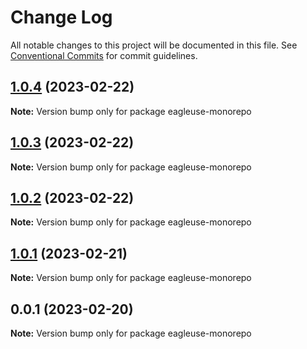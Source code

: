 # Change Log

All notable changes to this project will be documented in this file.
See [Conventional Commits](https://conventionalcommits.org) for commit guidelines.

## [1.0.4](https://github.com/meetqy/eagleuse/compare/v1.0.3...v1.0.4) (2023-02-22)

**Note:** Version bump only for package eagleuse-monorepo

## [1.0.3](https://github.com/meetqy/eagleuse/compare/v1.0.2...v1.0.3) (2023-02-22)

**Note:** Version bump only for package eagleuse-monorepo

## [1.0.2](https://github.com/meetqy/eagleuse/compare/v1.0.1...v1.0.2) (2023-02-22)

**Note:** Version bump only for package eagleuse-monorepo

## [1.0.1](https://github.com/meetqy/eagleuse/compare/v0.0.1...v1.0.1) (2023-02-21)

**Note:** Version bump only for package eagleuse-monorepo

## 0.0.1 (2023-02-20)

**Note:** Version bump only for package eagleuse-monorepo
